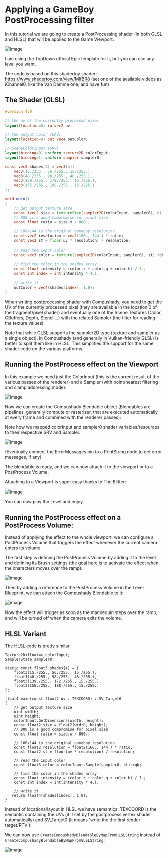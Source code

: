 # Applying a GameBoy PostProcessing filter

In this tutorial we are going to create a PostProcessing shader (in both GLSL and HLSL) that will be applied to the Game Viewport.

![image](..//Screenshots/GAMEBOY_000.png)

I am using the TopDown official Epic template for it, but you can use any level you want.

The code is based on this shadertoy shader: https://www.shadertoy.com/view/MlfBR8 (set one of the available videos as iChannel0, like the Van Damme one, and have fun)

## The Shader (GLSL)

```glsl
#version 450

// the uv of the currently processed pixel
layout(location=0) in vec2 uv;

// the output color (UAV)
layout(location=0) out vec4 outColor;

// SceneColorInput (SRV)
layout(binding=0) uniform texture2D colorInput;
layout(binding=1) uniform sampler sampler0;

const vec3 shades[4] = vec3[4](
    vec3(15./255., 56./255., 15./255.),
    vec3(48./255., 98./255., 48./255.),
    vec3(139./255., 172./255., 15./255.),
    vec3(155./255., 188./255., 15./255.)
);

void main()
{
    // get output texture size
    const ivec2 size = textureSize(sampler2D(colorInput, sampler0), 0);
    // 800 is a good compromise for pixel size
    const float ratio = size.x / 800.; 

    // 160x144 is the original gameboy resolution
    const vec2 resolution = vec2(160., 144.) * ratio;
    const vec2 st = floor(uv * resolution) / resolution;
    
    // read the input color
    const vec3 color = texture(sampler2D(colorInput, sampler0), st).rgb;
    
    // find the color in the shades array
    const float intensity = (color.r + color.g + color.b) / 3.;
    const int index = int(intensity * 4.);
    
    // write it
    outColor = vec4(shades[index], 1.0);
}
```

When writing postprocessing shader with Compushady, you need to get the UV of the currently processed pixel (they are available in the location 0 of the fragment/pixel shader) and eventually one of the Scene Textures (Color, GBuffers, Depth, Stencil...) with the related Sampler (the filter for reading the texture values)

Note that while GLSL supports the sampler2D type (texture and sampler as a single object), in Compushady (and generally in Vulkan-friendly GLSL) is better to split them like in HLSL. This simplifies the support for the same shader code on the various platforms.

## Running the PostProcess effect on the Viewport

In this example we need just the ColorInput (this is the current result of the various passes of the renderer) and a Sampler (with point/nearest filtering and clamp addressing mode):

![image](../Screenshots/GAMEBOY_001.png)

Now we can create the Compushady Blendable object (Blendables are pipelines, generally compute or rasterizer, that are executed automatically at every frame and combined with the renderer passes):

Note how we mapped colorInput and sampler0 shader variables/resources to their respective SRV and Sampler. 

![image](../Screenshots/GAMEBOY_002.png)

(Eventually connect the ErrorMessages pin to a PrintString node to get error messages, if any)

The blendable is ready, and we can now attach it to the viewport or to a PostProcess Volume.

Attaching to a Viewport is super easy thanks to The Blitter:

![image](../Screenshots/GAMEBOY_003.png)

You can now play the Level and enjoy.

## Running the PostProcess effect on a PostProcess Volume:

Instead of applying the effect to the whole viewport, we can configure a PostProcess Volume that triggers the effect whenever the current camera enters its volume.

The first step is defining the PostProcess Volume by adding it to the level and defining its Brush settings (the goal here is to activate the effect when the characters moves over the ramp):

![image](../Screenshots/GAMEBOY_004.png)

Then by adding a reference to the PostProcess Volume in the Level Blueprint, we can attach the Compushady Blendable to it:

![image](../Screenshots/GAMEBOY_005.png)

Now the effect will trigger as soon as the mannequin steps over the ramp, and will be turned off when the camera exits the volume.

## HLSL Variant

The HLSL code is pretty similar:

```hlsl
Texture2D<float4> colorInput;
SamplerState sampler0;

static const float3 shades[4] = {
    float3(15./255., 56./255., 15./255.),
    float3(48./255., 98./255., 48./255.),
    float3(139./255., 172./255., 15./255.),
    float3(155./255., 188./255., 15./255.)
};

float4 main(const float2 uv : TEXCOORD) : SV_Target0
{
    // get output texture size
    uint width;
    uint height;
    colorInput.GetDimensions(width, height);
    const float2 size = float2(width, height);
    // 800 is a good compromise for pixel size
    const float ratio = size.x / 800.; 

    // 160x144 is the original gameboy resolution
    const float2 resolution = float2(160., 144.) * ratio;
    const float2 st = floor(uv * resolution) / resolution;
    
    // read the input color
    const float3 color = colorInput.Sample(sampler0, st).rgb;
    
    // find the color in the shades array
    const float intensity = (color.r + color.g + color.b) / 3.;
    const int index = int(intensity * 4.);
    
    // write it
   return float4(shades[index], 1.0);
}
```

Instead of locations/layout in HLSL we have semantics: TEXCOORD is the semantic containing the UVs (it it set by the postprocess vertex shader automatically) and SV_Target0 (it means 'write the the first render target/RTV'):

We can now use `CreateCompushadyBlendableByMapFromHLSLString` instead of `CreateCompushadyBlendableByMapFromGLSLString`:

![image](../Screenshots/GAMEBOY_006.png)
